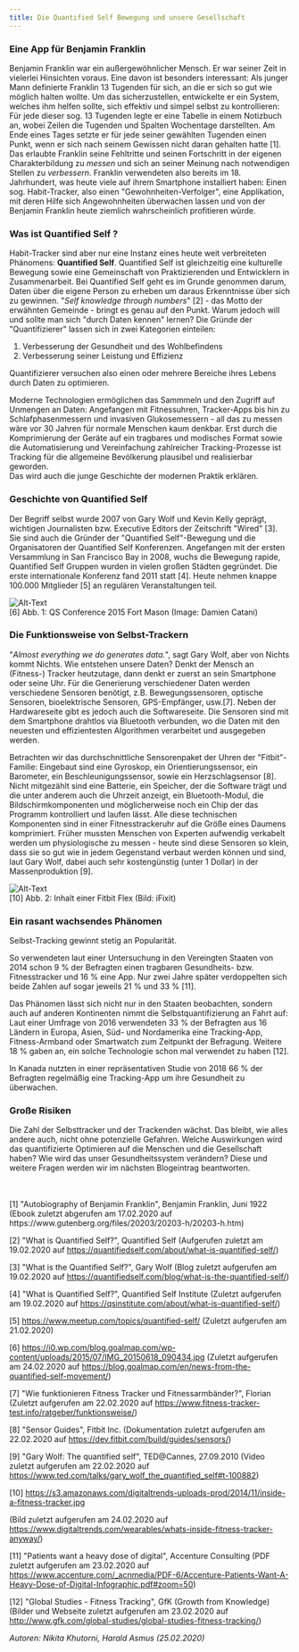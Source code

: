 ```yaml
---
title: Die Quantified Self Bewegung und unsere Gesellschaft
---
```


### Eine App für Benjamin Franklin

Benjamin Franklin war ein außergewöhnlicher Mensch. 
Er war seiner Zeit in vielerlei Hinsichten voraus. 
Eine davon ist besonders interessant: 
Als junger Mann definierte Franklin 13 Tugenden für sich, an die er sich so gut wie möglich halten wollte. 
Um das sicherzustellen, entwickelte er ein System, welches ihm helfen sollte, sich effektiv und simpel selbst zu kontrollieren: 
Für jede dieser sog. 13 Tugenden legte er eine Tabelle in einem Notizbuch an, wobei Zeilen die Tugenden und Spalten Wochentage darstellten. 
Am Ende eines Tages setzte er für jede seiner gewählten Tugenden einen Punkt, wenn er sich nach seinem Gewissen nicht daran gehalten hatte [1].  
Das erlaubte Franklin seine Fehltritte und seinen Fortschritt in der eigenen Charakterbildung zu _messen_ und sich an seiner Meinung nach notwendigen Stellen zu _verbessern_.
Franklin verwendeten also bereits im 18. Jahrhundert, was heute viele auf ihrem Smartphone installiert haben: 
Einen sog. Habit-Tracker, also einen "Gewohnheiten-Verfolger", eine Applikation, mit deren Hilfe sich Angewohnheiten überwachen lassen und von der Benjamin Franklin heute ziemlich wahrscheinlich profitieren würde.


### Was ist Quantified Self ?

Habit-Tracker sind aber nur eine Instanz eines heute weit verbreiteten Phänomens: __Quantified Self__.
Quantified Self ist gleichzeitig eine kulturelle Bewegung sowie eine Gemeinschaft von Praktizierenden und Entwicklern in Zusammenarbeit. 
Bei Quantified Self geht es im Grunde genommen darum, Daten über die eigene Person zu erheben um daraus Erkenntnisse über sich zu gewinnen. 
"_Self knowledge through numbers_" [2] - das Motto der erwähnten Gemeinde - bringt es genau auf den Punkt. 
Warum jedoch will und sollte man sich "durch Daten kennen" lernen? 
Die Gründe der "Quantifizierer" lassen sich in zwei Kategorien einteilen: 

1. Verbesserung der Gesundheit und des Wohlbefindens 
2. Verbesserung seiner Leistung und Effizienz

Quantifizierer versuchen also einen oder mehrere Bereiche ihres Lebens durch Daten zu optimieren.  

Moderne Technologien ermöglichen das Sammmeln und den Zugriff auf Unmengen an Daten: Angefangen mit Fitnessuhren, Tracker-Apps bis hin zu Schlafphasenmessern und invasiven Glukosemessern - all das zu messen wäre vor 30 Jahren für normale Menschen kaum denkbar. 
Erst durch die Komprimierung der Geräte auf ein tragbares und modisches Format sowie die Automatisierung und Vereinfachung zahlreicher Tracking-Prozesse ist Tracking für die allgemeine Bevölkerung plausibel und realisierbar geworden.  
Das wird auch die junge Geschichte der modernen Praktik erklären.


### Geschichte von Quantified Self 

Der Begriff selbst wurde 2007 von Gary Wolf und Kevin Kelly geprägt, wichtigen Journalisten bzw. Executive Editors der Zeitschrift "Wired" [3]. 
Sie sind auch die Gründer der "Quantified Self"-Bewegung und die Organisatoren der Quantified Self Konferenzen. 
Angefangen mit der ersten Versammlung in San Francisco Bay in 2008, wuchs die Bewegung rapide, Quantified Self Gruppen wurden in vielen großen Städten gegründet. 
Die erste internationale Konferenz fand 2011 statt [4]. 
Heute nehmen knappe 100.000 Mitglieder [5] an regulären Veranstaltungen teil.

[Bild 1]: https://i0.wp.com/blog.goalmap.com/wp-content/uploads/2015/07/IMG_20150618_090434.jpg?resize=850%2C478 "QS Conference 2015 Fort Mason (Image: Damien Catani)"
![Alt-Text][Bild 1]
<br /> [6] Abb. 1: QS Conference 2015 Fort Mason (Image: Damien Catani)

### Die Funktionsweise von Selbst-Trackern

"_Almost everything we do generates data._", sagt Gary Wolf, aber von Nichts kommt Nichts. 
Wie entstehen unsere Daten? 
Denkt der Mensch an (Fitness-) Tracker heutzutage, dann denkt er zuerst an sein Smartphone oder seine Uhr. 
Für die Generierung verschiedener Daten werden verschiedene Sensoren benötigt, z.B. Bewegungssensoren, optische Sensoren, bioelektrische Sensoren, GPS-Empfänger, usw.[7]. 
Neben der Hardwareseite gibt es jedoch auch die Softwareseite. 
Die Sensoren sind mit dem Smartphone drahtlos via Bluetooth verbunden, wo die Daten mit den neuesten und effizientesten Algorithmen verarbeitet und ausgegeben werden. 

Betrachten wir das durchschnittliche Sensorenpaket der Uhren der "Fitbit"-Familie: 
Eingebaut sind eine Gyroskop, ein Orientierungssensor, ein Barometer, ein Beschleunigungssensor, sowie ein Herzschlagsensor [8]. 
Nicht mitgezählt sind eine Batterie, ein Speicher, der die Software trägt und die unter anderem auch die Uhrzeit anzeigt, ein Bluetooth-Modul, die Bildschirmkomponenten und möglicherweise noch ein Chip der das Programm kontrolliert und laufen lässt. 
Alle diese technischen Komponenten sind in einer Fitnesstrackeruhr auf die Größe eines Daumens komprimiert.
Früher mussten Menschen von Experten aufwendig verkabelt werden um physiologische zu messen - heute sind diese Sensoren so klein, dass sie so gut wie in jedem Gegenstand verbaut werden können und sind, laut Gary Wolf, dabei auch sehr kostengünstig (unter 1 Dollar) in der Massenproduktion [9].

[Bild 2]: https://s3.amazonaws.com/digitaltrends-uploads-prod/2014/11/inside-a-fitness-tracker.jpg  "Fitbit Flex (Image: iFixit)"
![Alt-Text][Bild 2]
<br />[10] Abb. 2: Inhalt einer Fitbit Flex (Bild: iFixit)

### Ein rasant wachsendes Phänomen

Selbst-Tracking gewinnt stetig an Popularität. 

So verwendeten laut einer Untersuchung in den Vereingten Staaten von 2014 schon 9 % der Befragten einen tragbaren Gesundheits- bzw. Fitnesstracker und 16 % eine App. 
Nur zwei Jahre später verdoppelten sich beide Zahlen auf sogar jeweils 21 % und 33 % [11].

Das Phänomen lässt sich nicht nur in den Staaten beobachten, sondern auch auf anderen Kontinenten nimmt die Selbstquantifizierung an Fahrt auf: 
Laut einer Umfrage von 2016 verwendeten 33 % der Befragten aus 16 Ländern in Europa, Asien, Süd- und Nordamerika eine Tracking-App, Fitness-Armband oder Smartwatch zum Zeitpunkt der Befragung. 
Weitere 18 % gaben an, ein solche Technologie schon mal verwendet zu haben [12]. 

In Kanada nutzten in einer repräsentativen Studie von 2018 66 % der Befragten regelmäßig eine Tracking-App um ihre Gesundheit zu überwachen.  


### Große Risiken 

Die Zahl der Selbsttracker und der Trackenden wächst. 
Das bleibt, wie alles andere auch, nicht ohne potenzielle Gefahren. 
Welche Auswirkungen wird das quantifizierte Optimieren auf die Menschen und die Gesellschaft haben? 
Wie wird das unser Gesundheitssystem verändern? 
Diese und weitere Fragen werden wir im nächsten Blogeintrag beantworten.

<br>
<br>
[1] "Autobiography of Benjamin Franklin", Benjamin Franklin, Juni 1922 (Ebook zuletzt abgerufen am 17.02.2020 auf https://www.gutenberg.org/files/20203/20203-h/20203-h.htm)

[2] "What is Quantified Self?", Quantified Self (Aufgerufen zuletzt am 19.02.2020 auf https://quantifiedself.com/about/what-is-quantified-self/)

[3] "What is the Quantified Self?", Gary Wolf (Blog zuletzt aufgerufen am 19.02.2020 auf https://quantifiedself.com/blog/what-is-the-quantified-self/)

[4] "What is Quantified Self?", Quantified Self Institute (Zuletzt aufgerufen am 19.02.2020 auf https://qsinstitute.com/about/what-is-quantified-self/)

[5] https://www.meetup.com/topics/quantified-self/ (Zuletzt aufgerufen am 21.02.2020)

[6] https://i0.wp.com/blog.goalmap.com/wp-content/uploads/2015/07/IMG_20150618_090434.jpg
(Zuletzt aufgerufen am 24.02.2020 auf https://blog.goalmap.com/en/news-from-the-quantified-self-movement/)

[7] "Wie funktionieren Fitness Tracker und Fitnessarmbänder?", Florian (Zuletzt aufgerufen am 22.02.2020 auf https://www.fitness-tracker-test.info/ratgeber/funktionsweise/)

[8] "Sensor Guides", Fitbit Inc. (Dokumentation zuletzt aufgerufen am 22.02.2020 auf https://dev.fitbit.com/build/guides/sensors/)

[9] "Gary Wolf: The quantified self", TED@Cannes, 27.09.2010 (Video zuletzt aufgerufen am 22.02.2020 auf https://www.ted.com/talks/gary_wolf_the_quantified_self#t-100882)

[10] https://s3.amazonaws.com/digitaltrends-uploads-prod/2014/11/inside-a-fitness-tracker.jpg 

(Bild zuletzt aufgerufen am 24.02.2020 auf https://www.digitaltrends.com/wearables/whats-inside-fitness-tracker-anyway/)

[11] "Patients want a heavy dose of digital", Accenture Consulting (PDF zuletzt aufgerufen am 23.02.2020 auf https://www.accenture.com/_acnmedia/PDF-6/Accenture-Patients-Want-A-Heavy-Dose-of-Digital-Infographic.pdf#zoom=50)

[12] "Global Studies - Fitness Tracking", GfK (Growth from Knowledge) (Bilder und Webseite zuletzt aufgerufen am 23.02.2020 auf http://www.gfk.com/global-studies/global-studies-fitness-tracking/)

_Autoren: Nikita Khutorni, Harald Asmus (25.02.2020)_
